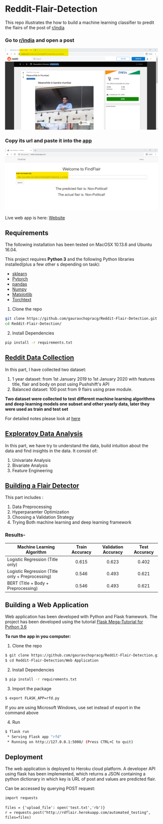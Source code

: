 # Reddit-Flair-Detection

This repo illustrates the how to build a machine learning classifier to predit the flairs of the post of [r/india](https://www.reddit.com/r/india/)

### Go to [r/india](https://www.reddit.com/r/india/) and open a post
![recognized_test1.png](https://github.com/gauravchopracg/Reddit-Flair-Detection/blob/master/Images/test1.png) 
### Copy its url and paste it into the [app](http://rdflair.herokuapp.com/)
![recognized_test2.png](https://github.com/gauravchopracg/Reddit-Flair-Detection/blob/master/Images/test2.png)

Live web app is here:
[Website](http://rdflair.herokuapp.com/)

## Requirements
The following installation has been tested on MacOSX 10.13.6 and Ubuntu 16.04.

This project requires **Python 3** and the following Python libraries installed(plus a few other s depending on task):

- [sklearn](http://scikit-learn.com/)
- [Pytorch](http://pytorch.org/)
- [pandas](pandas.pydata.org/)
- [Numpy](http://numpy.org/)
- [Matplotlib](https://matplotlib.org/) 
- [Torchtext](https://torchtext.readthedocs.io/en/latest/data.html)

1. Clone the repo

```bash
git clone https://github.com/gauravchopracg/Reddit-Flair-Detection.git
cd Reddit-Flair-Detection/
```

2. Install Dependencies
```bash
pip install -r requirements.txt
```

## [Reddit Data Collection](https://colab.research.google.com/drive/1F49m0XPeT1Yudls7Mj1pIRDxe_Ug89AF)

In this part, I have collected two dataset:
1. 1 year dataset: from 1st January 2019 to 1st January 2020 with features title, flair and body on post using Pushshift's API
2. Balanced dataset: 100 post from 9 flairs using praw module.

**Two dataset were collected to test different machine learning algorithms and deep learning models one subset and other yearly data, later they were used as train and test set**

For detailed notes please look at [here](https://nbviewer.jupyter.org/github/gauravchopracg/Reddit-Flair-Detection/blob/master/Jupyter%20Notebooks/Part_I_Reddit_Data_Collection.ipynb)
 
## [Exploratoy Data Analysis](https://colab.research.google.com/drive/19SD52wNoMs9UQc-zMLaPMBcKjeiao0Wk)

In this part, we have try to understand the data, build intuition about the data and find insights in the data. It consist of:

1. Univariate Analysis
2. Bivariate Analysis
3. Feature Engineering

## [Building a Flair Detector](https://colab.research.google.com/drive/1eIABpG6qoDbp1HGJQ4JtMqN2RTV3ensU)

This part includes :
1. Data Preprocessing
2. Hyperparamter Optimization
3. Choosing a Validation Strategy
4. Trying Both machine learning and deep learning  framework

### Results-

| Machine Learning Algorithm | Train Accuracy          | Validation Accuracy          | Test Accuracy          |
| -------------------        |:-----------------------:|:-----------------------:|:-----------------------:|
| Logistic Regression (Title only) | 0.615                  | 0.623                  | 0.402                  |
| Logistic Regression (Title only + Preprocessing) | 0.546                  | 0.493                  | 0.621                  |
| BERT (Title + Body + Preprocessing) | 0.546                  | 0.493                  | 0.621                  |


## Building a Web Application

Web application has been developed with Python and Flask framework. The project has been developed using the tutorial [Flask Mega-Tutorial for Python 3.6](https://blog.miguelgrinberg.com/post/the-flask-mega-tutorial-part-i-hello-world)

**To run the app in you computer:**

1. Clone the repo

```bash
$ git clone https://github.com/gauravchopracg/Reddit-Flair-Detection.git
$ cd Reddit-Flair-Detection/Web Application
```

2. Install Dependencies
```bash
$ pip install -r requirements.txt
```

3. Import the package
```bash
$ export FLASK_APP=rfd.py
```
If you are using Microsoft Windows, use set instead of export in the command above

4. Run
```bash
$ flask run
 * Serving Flask app "rfd"
 * Running on http://127.0.0.1:5000/ (Press CTRL+C to quit)
 ```

## Deployment

The web application is deployed to Heroku cloud platform. A developer API using flask has been implemented, which returns a JSON containing a python dictionary in which key is URL of post and values are predicted flair. 

Can be accessed by querying POST request: 
```
import requests

files = {'upload_file': open('test.txt','rb')}
r = requests.post("http://rdflair.herokuapp.com/automated_testing", files=files)
```

